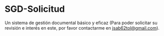 # SGD-Solicitud
Un sistema de gestión documental básico y eficaz (Para poder solicitar su revisión e interés en este, por favor contactarme en jsab62tol@gmail.com).
